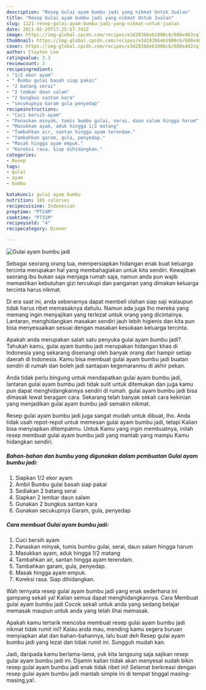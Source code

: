 ```yaml
---
description: "Resep Gulai ayam bumbu jadi yang nikmat Untuk Jualan"
title: "Resep Gulai ayam bumbu jadi yang nikmat Untuk Jualan"
slug: 1121-resep-gulai-ayam-bumbu-jadi-yang-nikmat-untuk-jualan
date: 2021-05-29T17:25:57.741Z
image: https://img-global.cpcdn.com/recipes/e3d283b6eb1000c6/680x482cq70/gulai-ayam-bumbu-jadi-foto-resep-utama.jpg
thumbnail: https://img-global.cpcdn.com/recipes/e3d283b6eb1000c6/680x482cq70/gulai-ayam-bumbu-jadi-foto-resep-utama.jpg
cover: https://img-global.cpcdn.com/recipes/e3d283b6eb1000c6/680x482cq70/gulai-ayam-bumbu-jadi-foto-resep-utama.jpg
author: Clayton Lee
ratingvalue: 3.3
reviewcount: 3
recipeingredient:
- "1/2 ekor ayam"
- " Bumbu gulai basah siap pakai"
- "2 batang serai"
- "2 lembar daun salam"
- "2 bungkus santan kara"
- "secukupnya Garam gula penyedap"
recipeinstructions:
- "Cuci bersih ayam"
- "Panaskan minyak, tumis bumbu gulai, serai, daun salam hingga harum"
- "Masukkan ayam, aduk hingga 1/2 matang"
- "Tambahkan air, santan hingga ayam terendam."
- "Tambahkan garam, gula, penyedap."
- "Masak hingga ayam empuk."
- "Koreksi rasa. Siap dihidangkan."
categories:
- Resep
tags:
- gulai
- ayam
- bumbu

katakunci: gulai ayam bumbu 
nutrition: 165 calories
recipecuisine: Indonesian
preptime: "PT24M"
cooktime: "PT31M"
recipeyield: "4"
recipecategory: Dinner

---
```



![Gulai ayam bumbu jadi](https://img-global.cpcdn.com/recipes/e3d283b6eb1000c6/680x482cq70/gulai-ayam-bumbu-jadi-foto-resep-utama.jpg)

Sebagai seorang orang tua, mempersiapkan hidangan enak buat keluarga tercinta merupakan hal yang membahagiakan untuk kita sendiri. Kewajiban seorang ibu bukan saja menjaga rumah saja, namun anda pun wajib memastikan kebutuhan gizi tercukupi dan panganan yang dimakan keluarga tercinta harus nikmat.

Di era  saat ini, anda sebenarnya dapat membeli olahan siap saji walaupun tidak harus ribet memasaknya dahulu. Namun ada juga lho mereka yang memang ingin menyajikan yang terlezat untuk orang yang dicintainya. Lantaran, menghidangkan masakan sendiri jauh lebih higienis dan kita pun bisa menyesuaikan sesuai dengan masakan kesukaan keluarga tercinta. 



Apakah anda merupakan salah satu penyuka gulai ayam bumbu jadi?. Tahukah kamu, gulai ayam bumbu jadi merupakan hidangan khas di Indonesia yang sekarang disenangi oleh banyak orang dari hampir setiap daerah di Indonesia. Kamu bisa membuat gulai ayam bumbu jadi buatan sendiri di rumah dan boleh jadi santapan kegemaranmu di akhir pekan.

Anda tidak perlu bingung untuk mendapatkan gulai ayam bumbu jadi, lantaran gulai ayam bumbu jadi tidak sulit untuk ditemukan dan juga kamu pun dapat menghidangkannya sendiri di rumah. gulai ayam bumbu jadi bisa dimasak lewat beragam cara. Sekarang telah banyak sekali cara kekinian yang menjadikan gulai ayam bumbu jadi semakin nikmat.

Resep gulai ayam bumbu jadi juga sangat mudah untuk dibuat, lho. Anda tidak usah repot-repot untuk memesan gulai ayam bumbu jadi, tetapi Kalian bisa menyiapkan ditempatmu. Untuk Kamu yang ingin membuatnya, inilah resep membuat gulai ayam bumbu jadi yang mantab yang mampu Kamu hidangkan sendiri.

<!--inarticleads1-->

##### Bahan-bahan dan bumbu yang digunakan dalam pembuatan Gulai ayam bumbu jadi:

1. Siapkan 1/2 ekor ayam
1. Ambil  Bumbu gulai basah siap pakai
1. Sediakan 2 batang serai
1. Siapkan 2 lembar daun salam
1. Gunakan 2 bungkus santan kara
1. Gunakan secukupnya Garam, gula, penyedap




<!--inarticleads2-->

##### Cara membuat Gulai ayam bumbu jadi:

1. Cuci bersih ayam
1. Panaskan minyak, tumis bumbu gulai, serai, daun salam hingga harum
1. Masukkan ayam, aduk hingga 1/2 matang
1. Tambahkan air, santan hingga ayam terendam.
1. Tambahkan garam, gula, penyedap.
1. Masak hingga ayam empuk.
1. Koreksi rasa. Siap dihidangkan.




Wah ternyata resep gulai ayam bumbu jadi yang enak sederhana ini gampang sekali ya! Kalian semua dapat menghidangkannya. Cara Membuat gulai ayam bumbu jadi Cocok sekali untuk anda yang sedang belajar memasak maupun untuk anda yang telah lihai memasak.

Apakah kamu tertarik mencoba membuat resep gulai ayam bumbu jadi nikmat tidak rumit ini? Kalau anda mau, mending kamu segera buruan menyiapkan alat dan bahan-bahannya, lalu buat deh Resep gulai ayam bumbu jadi yang lezat dan tidak rumit ini. Sungguh mudah kan. 

Jadi, daripada kamu berlama-lama, yuk kita langsung saja sajikan resep gulai ayam bumbu jadi ini. Dijamin kalian tiidak akan menyesal sudah bikin resep gulai ayam bumbu jadi enak tidak ribet ini! Selamat berkreasi dengan resep gulai ayam bumbu jadi mantab simple ini di tempat tinggal masing-masing,ya!.

